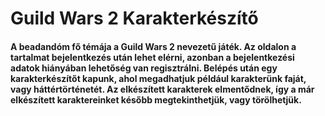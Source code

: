 # Guild Wars 2 Karakterkészítő

#### A beadandóm fő témája a Guild Wars 2 nevezetű játék. Az oldalon a tartalmat bejelentkezés után lehet elérni, azonban a bejelentkezési adatok hiányában lehetőség van regisztrálni. Belépés után egy karakterkészítőt kapunk, ahol megadhatjuk például karakterünk faját, vagy háttértörténetét. Az elkészített karakterek elmentődnek, így a már elkészített karaktereinket később megtekinthetjük, vagy törölhetjük.

